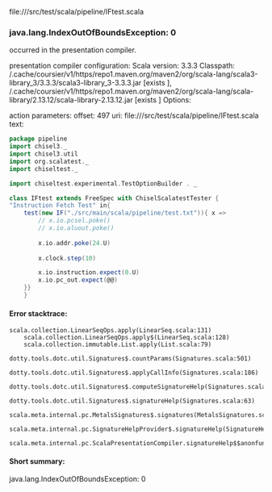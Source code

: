 file://<WORKSPACE>/src/test/scala/pipeline/IFtest.scala
### java.lang.IndexOutOfBoundsException: 0

occurred in the presentation compiler.

presentation compiler configuration:
Scala version: 3.3.3
Classpath:
<HOME>/.cache/coursier/v1/https/repo1.maven.org/maven2/org/scala-lang/scala3-library_3/3.3.3/scala3-library_3-3.3.3.jar [exists ], <HOME>/.cache/coursier/v1/https/repo1.maven.org/maven2/org/scala-lang/scala-library/2.13.12/scala-library-2.13.12.jar [exists ]
Options:



action parameters:
offset: 497
uri: file://<WORKSPACE>/src/test/scala/pipeline/IFtest.scala
text:
```scala
package pipeline
import chisel3._
import chisel3.util
import org.scalatest._
import chiseltest._

import chiseltest.experimental.TestOptionBuilder . _

class IFtest extends FreeSpec with ChiselScalatestTester {
"Instruction Fetch Test" in{
    test(new IF("./src/main/scala/pipeline/test.txt")){ x =>
        // x.io.pcsel.poke()
        // x.io.aluout.poke()
        
        x.io.addr.poke(24.U)
        
        x.clock.step(10)

        x.io.instruction.expect(0.U)
        x.io.pc_out.expect(@@)
    }}
    }
```



#### Error stacktrace:

```
scala.collection.LinearSeqOps.apply(LinearSeq.scala:131)
	scala.collection.LinearSeqOps.apply$(LinearSeq.scala:128)
	scala.collection.immutable.List.apply(List.scala:79)
	dotty.tools.dotc.util.Signatures$.countParams(Signatures.scala:501)
	dotty.tools.dotc.util.Signatures$.applyCallInfo(Signatures.scala:186)
	dotty.tools.dotc.util.Signatures$.computeSignatureHelp(Signatures.scala:94)
	dotty.tools.dotc.util.Signatures$.signatureHelp(Signatures.scala:63)
	scala.meta.internal.pc.MetalsSignatures$.signatures(MetalsSignatures.scala:17)
	scala.meta.internal.pc.SignatureHelpProvider$.signatureHelp(SignatureHelpProvider.scala:51)
	scala.meta.internal.pc.ScalaPresentationCompiler.signatureHelp$$anonfun$1(ScalaPresentationCompiler.scala:435)
```
#### Short summary: 

java.lang.IndexOutOfBoundsException: 0